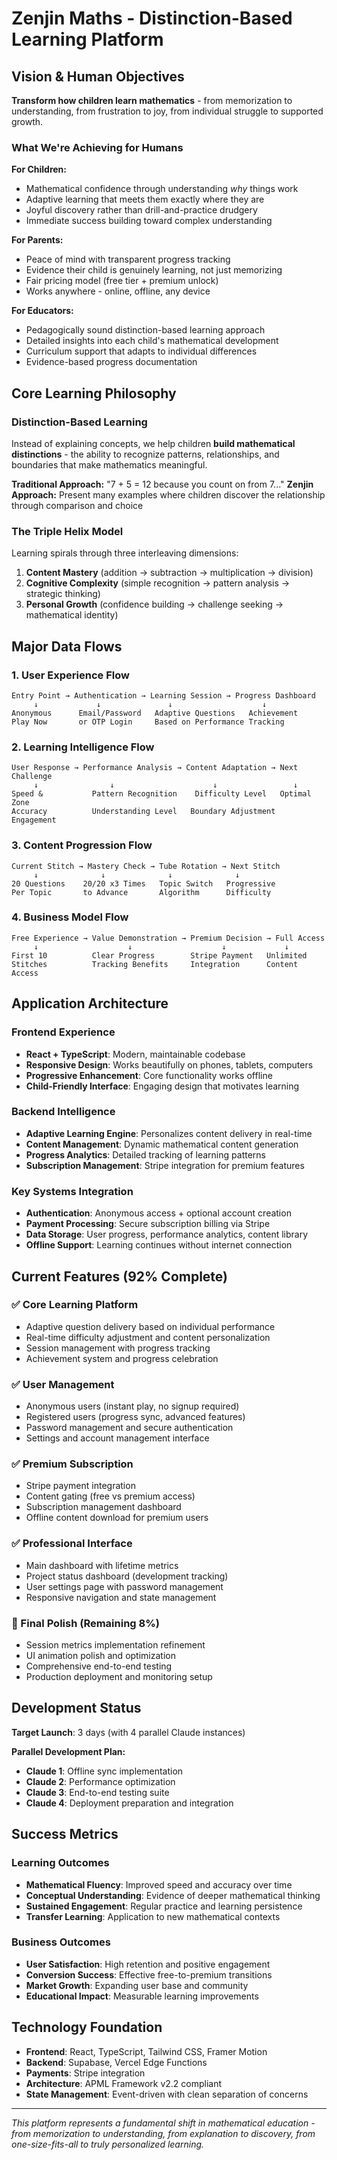 # Zenjin Maths - Distinction-Based Learning Platform

## Vision & Human Objectives

**Transform how children learn mathematics** - from memorization to understanding, from frustration to joy, from individual struggle to supported growth.

### What We're Achieving for Humans

**For Children:**
- Mathematical confidence through understanding *why* things work
- Adaptive learning that meets them exactly where they are
- Joyful discovery rather than drill-and-practice drudgery
- Immediate success building toward complex understanding

**For Parents:**
- Peace of mind with transparent progress tracking
- Evidence their child is genuinely learning, not just memorizing
- Fair pricing model (free tier + premium unlock)
- Works anywhere - online, offline, any device

**For Educators:**
- Pedagogically sound distinction-based learning approach
- Detailed insights into each child's mathematical development
- Curriculum support that adapts to individual differences
- Evidence-based progress documentation

## Core Learning Philosophy

### Distinction-Based Learning
Instead of explaining concepts, we help children **build mathematical distinctions** - the ability to recognize patterns, relationships, and boundaries that make mathematics meaningful.

**Traditional Approach:** "7 + 5 = 12 because you count on from 7..."
**Zenjin Approach:** Present many examples where children discover the relationship through comparison and choice

### The Triple Helix Model
Learning spirals through three interleaving dimensions:
1. **Content Mastery** (addition → subtraction → multiplication → division)
2. **Cognitive Complexity** (simple recognition → pattern analysis → strategic thinking)
3. **Personal Growth** (confidence building → challenge seeking → mathematical identity)

## Major Data Flows

### 1. User Experience Flow
```
Entry Point → Authentication → Learning Session → Progress Dashboard
     ↓             ↓               ↓                    ↓
Anonymous      Email/Password   Adaptive Questions   Achievement
Play Now       or OTP Login     Based on Performance Tracking
```

### 2. Learning Intelligence Flow
```
User Response → Performance Analysis → Content Adaptation → Next Challenge
     ↓                ↓                      ↓                 ↓
Speed &           Pattern Recognition    Difficulty Level   Optimal Zone
Accuracy          Understanding Level   Boundary Adjustment  Engagement
```

### 3. Content Progression Flow
```
Current Stitch → Mastery Check → Tube Rotation → Next Stitch
     ↓              ↓              ↓              ↓
20 Questions    20/20 x3 Times   Topic Switch   Progressive
Per Topic       to Advance       Algorithm      Difficulty
```

### 4. Business Model Flow
```
Free Experience → Value Demonstration → Premium Decision → Full Access
     ↓                    ↓                    ↓             ↓
First 10          Clear Progress        Stripe Payment   Unlimited
Stitches          Tracking Benefits     Integration      Content Access
```

## Application Architecture

### Frontend Experience
- **React + TypeScript**: Modern, maintainable codebase
- **Responsive Design**: Works beautifully on phones, tablets, computers
- **Progressive Enhancement**: Core functionality works offline
- **Child-Friendly Interface**: Engaging design that motivates learning

### Backend Intelligence
- **Adaptive Learning Engine**: Personalizes content delivery in real-time
- **Content Management**: Dynamic mathematical content generation
- **Progress Analytics**: Detailed tracking of learning patterns
- **Subscription Management**: Stripe integration for premium features

### Key Systems Integration
- **Authentication**: Anonymous access + optional account creation
- **Payment Processing**: Secure subscription billing via Stripe
- **Data Storage**: User progress, performance analytics, content library
- **Offline Support**: Learning continues without internet connection

## Current Features (92% Complete)

### ✅ Core Learning Platform
- Adaptive question delivery based on individual performance
- Real-time difficulty adjustment and content personalization
- Session management with progress tracking
- Achievement system and progress celebration

### ✅ User Management
- Anonymous users (instant play, no signup required)
- Registered users (progress sync, advanced features)
- Password management and secure authentication
- Settings and account management interface

### ✅ Premium Subscription
- Stripe payment integration
- Content gating (free vs premium access)
- Subscription management dashboard
- Offline content download for premium users

### ✅ Professional Interface
- Main dashboard with lifetime metrics
- Project status dashboard (development tracking)
- User settings page with password management
- Responsive navigation and state management

### 🔄 Final Polish (Remaining 8%)
- Session metrics implementation refinement
- UI animation polish and optimization
- Comprehensive end-to-end testing
- Production deployment and monitoring setup

## Development Status

**Target Launch**: 3 days (with 4 parallel Claude instances)

**Parallel Development Plan:**
- **Claude 1**: Offline sync implementation
- **Claude 2**: Performance optimization
- **Claude 3**: End-to-end testing suite  
- **Claude 4**: Deployment preparation and integration

## Success Metrics

### Learning Outcomes
- **Mathematical Fluency**: Improved speed and accuracy over time
- **Conceptual Understanding**: Evidence of deeper mathematical thinking
- **Sustained Engagement**: Regular practice and learning persistence
- **Transfer Learning**: Application to new mathematical contexts

### Business Outcomes
- **User Satisfaction**: High retention and positive engagement
- **Conversion Success**: Effective free-to-premium transitions
- **Market Growth**: Expanding user base and community
- **Educational Impact**: Measurable learning improvements

## Technology Foundation

- **Frontend**: React, TypeScript, Tailwind CSS, Framer Motion
- **Backend**: Supabase, Vercel Edge Functions
- **Payments**: Stripe integration
- **Architecture**: APML Framework v2.2 compliant
- **State Management**: Event-driven with clean separation of concerns

---

*This platform represents a fundamental shift in mathematical education - from memorization to understanding, from explanation to discovery, from one-size-fits-all to truly personalized learning.*